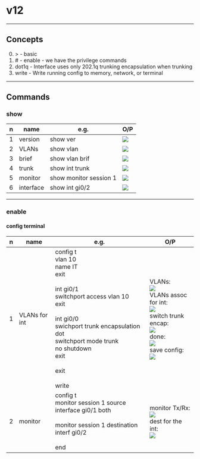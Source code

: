 # v12

---

## Concepts
0. \> - basic
1. \# - enable - we have the privilege commands
2. dot1q - Interface uses only 202.1q trunking encapsulation when trunking
3. write - Write running config to memory, network, or terminal

---

## Commands

### show
|n|name|e.g.|O/P|
|-|----|----|---|
|1|version|show ver|[<img src="https://i.imgur.com/ald1hPi.png">](https://i.imgur.com/ald1hPi.png)|
|2|VLANs|show vlan|[<img src="https://i.imgur.com/NjQdRKH.png">](https://i.imgur.com/NjQdRKH.png)|
|3|brief|show vlan brif|[<img src="https://i.imgur.com/ykct6os.png">](https://i.imgur.com/ykct6os.png)|
|4|trunk|show int trunk|[<img src="https://i.imgur.com/e7Y3ADd.png">](https://i.imgur.com/e7Y3ADd.png)|
|5|monitor|show monitor session 1|[<img src="https://i.imgur.com/YA87CHR.png">](https://i.imgur.com/YA87CHR.png)|
|6|interface|show int gi0/2|[<img src="https://i.imgur.com/FrUHc01.png">](https://i.imgur.com/FrUHc01.png)|

---

### enable

#### config terminal
|n|name|e.g.|O/P|
|-|----|----|---|
|1|VLANs for int|config t <br/> vlan 10 <br/> name IT <br/> exit <br/> <br/>  int gi0/1 <br/> switchport access vlan 10 <br/> exit <br/> <br/> int gi0/0 <br/> swichport trunk encapsulation dot <br/> switchport mode trunk <br/> no shutdown <br/> exit <br/> <br/> exit <br/><br/> write | VLANs: <br/> [<img src="https://i.imgur.com/pjiH6de.png">](https://i.imgur.com/pjiH6de.png) <br/> VLANs assoc for int: <br/> [<img src="https://i.imgur.com/u9yMwpO.png">](https://i.imgur.com/u9yMwpO.png) <br/> switch trunk encap: <br/> [<img src="https://i.imgur.com/aL0Nvtw.png">](https://i.imgur.com/aL0Nvtw.png) <br/> done: <br/> [<img src="https://i.imgur.com/BTxrPZS.png">](https://i.imgur.com/BTxrPZS.png) <br/> save config: <br/> [<img src="https://i.imgur.com/A2VYUgV.png">](https://i.imgur.com/A2VYUgV.png) |
|2|monitor|config  t <br/> monitor session 1 source interface gi0/1 both <br/><br/> monitor session 1 destination interf gi0/2 <br/><br/> end |monitor Tx/Rx: <br/> [<img src="https://i.imgur.com/Qwk0ET5.png">](https://i.imgur.com/Qwk0ET5.png) <br/> dest for the int: <br/> [<img src="https://i.imgur.com/s3eZT3Q.png">](https://i.imgur.com/s3eZT3Q.png) |
